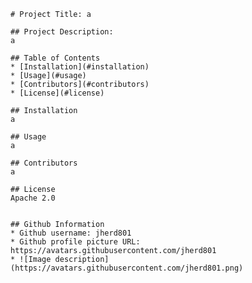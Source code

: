 
    # Project Title: a

    ## Project Description:
    a

    ## Table of Contents
    * [Installation](#installation)
    * [Usage](#usage)
    * [Contributors](#contributors)
    * [License](#license)
    
    ## Installation
    a

    ## Usage
    a

    ## Contributors
    a

    ## License
    Apache 2.0


    ## Github Information
    * Github username: jherd801
    * Github profile picture URL: https://avatars.githubusercontent.com/jherd801
    * ![Image description](https://avatars.githubusercontent.com/jherd801.png)
    
